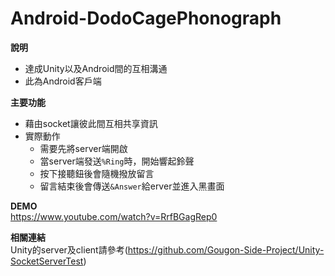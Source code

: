 # Android-DodoCagePhonograph
**說明**<br>
* 達成Unity以及Android間的互相溝通
* 此為Android客戶端

**主要功能**<br>
* 藉由socket讓彼此間互相共享資訊
* 實際動作
  * 需要先將server端開啟
  * 當server端發送`%Ring`時，開始響起鈴聲
  * 按下接聽鈕後會隨機撥放留言
  * 留言結束後會傳送`&Answer`給erver並進入黑畫面
  
**DEMO**<br>
https://www.youtube.com/watch?v=RrfBGagRep0

**相關連結**<br>
Unity的server及client請參考(https://github.com/Gougon-Side-Project/Unity-SocketServerTest)
